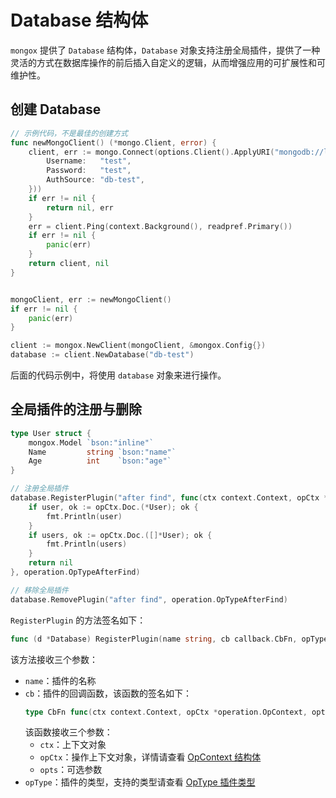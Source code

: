 # Database 结构体
`mongox` 提供了 `Database` 结构体，`Database` 对象支持注册全局插件，提供了一种灵活的方式在数据库操作的前后插入自定义的逻辑，从而增强应用的可扩展性和可维护性。

## 创建 Database
```go
// 示例代码，不是最佳的创建方式
func newMongoClient() (*mongo.Client, error) {
	client, err := mongo.Connect(options.Client().ApplyURI("mongodb://localhost:27017").SetAuth(options.Credential{
		Username:   "test",
		Password:   "test",
		AuthSource: "db-test",
	}))
	if err != nil {
		return nil, err
	}
	err = client.Ping(context.Background(), readpref.Primary())
	if err != nil {
		panic(err)
	}
	return client, nil
}


mongoClient, err := newMongoClient()
if err != nil {
    panic(err)
}

client := mongox.NewClient(mongoClient, &mongox.Config{})
database := client.NewDatabase("db-test")
```

后面的代码示例中，将使用 `database` 对象来进行操作。

## 全局插件的注册与删除
```go
type User struct {
	mongox.Model `bson:"inline"`
	Name         string `bson:"name"`
	Age          int    `bson:"age"`
}

// 注册全局插件
database.RegisterPlugin("after find", func(ctx context.Context, opCtx *operation.OpContext, opts ...any) error {
    if user, ok := opCtx.Doc.(*User); ok {
        fmt.Println(user)
    }
    if users, ok := opCtx.Doc.([]*User); ok {
        fmt.Println(users)
    }
    return nil
}, operation.OpTypeAfterFind)

// 移除全局插件
database.RemovePlugin("after find", operation.OpTypeAfterFind)
```

`RegisterPlugin` 的方法签名如下：
```go
func (d *Database) RegisterPlugin(name string, cb callback.CbFn, opType operation.OpType)
```

该方法接收三个参数：
- `name`：插件的名称
- `cb`：插件的回调函数，该函数的签名如下：
    ```go
    type CbFn func(ctx context.Context, opCtx *operation.OpContext, opts ...any) error
    ```
  该函数接收三个参数：
    - `ctx`：上下文对象
    - `opCtx`：操作上下文对象，详情请查看 [OpContext 结构体](../operation/op_context.md)
    - `opts`：可选参数
- `opType`：插件的类型，支持的类型请查看 [OpType 插件类型](../operation/op_type.md)
